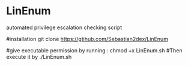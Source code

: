 # LinEnum
automated privilege escalation checking script

#installation
git clone https://gtihub.com/Sebastian2dex/LinEnum

#give executable permission by running :
chmod +x LinEnum.sh
#Then execute it by
./LinEnum.sh
